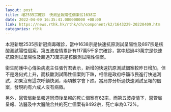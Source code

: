 ```yaml
---
layout: post
title: 增2535宗確診　快測呈報陽性個案佔1638宗
date: 2022-04-09 16:35:41.000000000 +08:00
link: https://news.rthk.hk/rthk/ch/component/k2/1643229-20220409.htm
categories: rthk
---
```


本港新增2535宗新冠病毒確診，當中1638宗是快速抗原測試呈陽性及897宗是核酸測試陽性個案。第五波疫情累計有117萬5千多宗確診，當中超過43萬宗是快速抗原測試呈陽性及超過73萬宗是核酸測試陽性個案。

衞生防護中心傳染病處主任張竹君表示，新增的快速抗原測試個案較昨日增加，但不是幾何式上升，而核酸測試陽性個案則下跌，相信是政府呼籲市民進行快速測試，如果沒有這次呼籲快測，兩項數字會下跌。當局亦分析過快速測試呈報的個案，發現約有六成人沒有病徵。

另外，醫管局新呈報連同滯後呈報的死亡個案有62宗，而第五波疫情下，醫管局呈報、法醫及中大醫院合共的死亡個案有8492宗，死亡率為0.72%。
